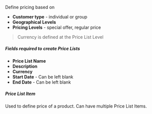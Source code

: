 Define pricing based on
- **Customer type** - individual or group
- **Geographical Levels**
- **Pricing Levels** - special offer, regular price

>Currency is defined at the Price List Level

##### Fields required to create Price Lists
- **Price List Name**
- **Description**
- **Currency**
- **Start Date** - Can be left blank 
- **End Date** - Can be left blank

##### Price List Item
Used to define price of a product. Can have multiple Price List Items.
